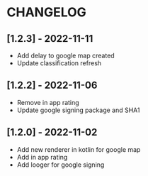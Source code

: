 # CHANGELOG

## [1.2.3] - 2022-11-11

-   Add delay to google map created
-   Update classification refresh

## [1.2.2] - 2022-11-06

-   Remove in app rating
-   Update google signing package and SHA1

## [1.2.0] - 2022-11-02

-   Add new renderer in kotlin for google map
-   Add in app rating
-   Add looger for google signing
